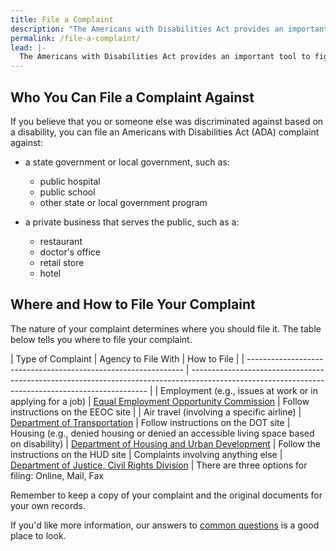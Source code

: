 ```yaml
---
title: File a Complaint
description: "The Americans with Disabilities Act provides an important tool to fight discrimination: filing a complaint with an appropriate federal agency.  This page outlines the steps to get you started."
permalink: /file-a-complaint/
lead: |-
  The Americans with Disabilities Act provides an important tool to fight discrimination: filing a complaint with an appropriate federal agency.  This page outlines the steps to get you started.
---
```


## Who You Can File a Complaint Against

If you believe that you or someone else was discriminated against based on a disability, you can file an Americans with Disabilities Act (ADA) complaint against:

- a state government or local government, such as:
  - public hospital
  - public school
  - other state or local government program

- a private business that serves the public, such as a:
  - restaurant
  - doctor's office
  - retail store
  - hotel

## Where and How to File Your Complaint

The nature of your complaint determines where you should file it. The table below tells you where to file your complaint.

| Type of Complaint                                              | Agency to File With                                              | How to File                                                                                                                             |
| -------------------------------------------------------------- | ------------------------------------------------------------------------------------------------------------------------------------------------- |
| Employment (e.g., issues at work or in applying for a job) | [Equal Employment Opportunity Commission](http://www.eeoc.gov/filing-charge-discrimination) | Follow instructions on the EEOC site                                                       |
| Air travel (involving a specific airline)                   | [Department of Transportation](http://www.transportation.gov/airconsumer/complaints-alleging-discriminatory-treatment-against-disabled-travelers) | Follow instructions on the DOT site
| Housing (e.g., denied housing or denied an accessible living space based on disability)                 | [Department of Housing and Urban Development](https://www.hud.gov/program_offices/fair_housing_equal_opp/online-complaint) | Follow the instructions on the HUD site
| Complaints involving anything else                                                          | [Department of Justice, Civil Rights Division](https://civilrights.justice.gov/report/)                                                           | There are three options for filing:  Online, Mail, Fax

<!--Note that if you are filing with the Department of Justice, you may also file:

- **By mail** by sending the completed [ADA complaint form](http://www.ada.gov/t2cmpfrm.htm), or a letter containing the same information, to:

U.S. Department of Justice
Civil Rights Division
950 Pennsylvania Avenue, NW
4CON, 9th Floor
Washington, DC 20530

- **By faxing** the completed [ADA complaint form](http://www.ada.gov/t2cmpfrm.htm), or a letter containing the same information, to: (202) 307-1197-->

Remember to keep a copy of your complaint and the original documents for your own records.

If you'd like more information, our answers to [common questions](https://www.ada.gov/filing_complaint.htm) is a good place to look.
